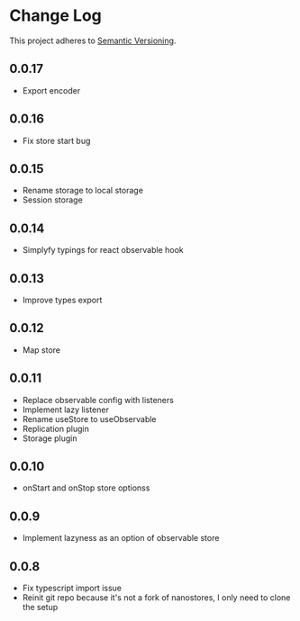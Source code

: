 # Change Log
This project adheres to [Semantic Versioning](http://semver.org/).

## 0.0.17
* Export encoder
## 0.0.16
* Fix store start bug
## 0.0.15
* Rename storage to local storage
* Session storage
## 0.0.14
* Simplyfy typings for react observable hook
## 0.0.13
* Improve types export
## 0.0.12
* Map store
## 0.0.11
* Replace observable config with listeners
* Implement lazy listener
* Rename useStore to useObservable
* Replication plugin
* Storage plugin
## 0.0.10
* onStart and onStop store optionss
## 0.0.9
* Implement lazyness as an option of observable store
## 0.0.8
* Fix typescript import issue
* Reinit git repo because it's not a fork of nanostores, I only need to clone the setup